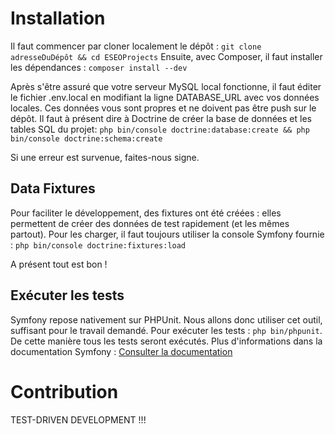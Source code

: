 # Installation

Il faut commencer par cloner localement le dépôt : `git clone adresseDuDépôt && cd ESEOProjects`
Ensuite, avec Composer, il faut installer les dépendances : `composer install --dev`

Après s'être assuré que votre serveur MySQL local fonctionne, il faut éditer le fichier .env.local en modifiant la ligne DATABASE_URL avec vos données locales.
Ces données vous sont propres et ne doivent pas être push sur le dépôt.
Il faut à présent dire à Doctrine de créer la base de données et les tables SQL du projet:
`php bin/console doctrine:database:create && php bin/console doctrine:schema:create`

Si une erreur est survenue, faites-nous signe.

## Data Fixtures
Pour faciliter le développement, des fixtures ont été créées : elles permettent de créer des données de test rapidement (et les mêmes partout).
Pour les charger, il faut toujours utiliser la console Symfony fournie : `php bin/console doctrine:fixtures:load`

A présent tout est bon !

## Exécuter les tests
Symfony repose nativement sur PHPUnit. Nous allons donc utiliser cet outil, suffisant pour le travail demandé.
Pour exécuter les tests : `php bin/phpunit`. De cette manière tous les tests seront exécutés.
Plus d'informations dans la documentation Symfony : [Consulter la documentation](https://symfony.com/doc/current/testing.html)

# Contribution
TEST-DRIVEN DEVELOPMENT !!!
